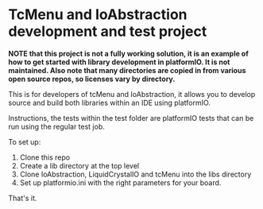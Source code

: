 # TcMenu and IoAbstraction development and test project

**NOTE that this project is not a fully working solution, it is an example of how to get started with library development in platformIO. It is not maintained. Also note that many directories are copied in from various open source repos, so licenses vary by directory.**

This is for developers of tcMenu and IoAbstraction, it allows you to develop source and build both libraries within an IDE using platformIO.

Instructions, the tests within the test folder are platformIO tests that can be run using the regular test job.

To set up:

1. Clone this repo
2. Create a lib directory at the top level
3. Clone  IoAbstraction, LiquidCrystalIO and tcMenu into the libs directory
4. Set up platformio.ini with the right parameters for your board.

That's it.
